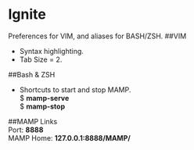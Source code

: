Ignite
======
Preferences for VIM, and aliases for BASH/ZSH.
##VIM
* Syntax highlighting.  
* Tab Size = 2.  

##Bash & ZSH 
* Shortcuts to start and stop MAMP.  
    $ **mamp-serve**  
    $ **mamp-stop**  

##MAMP Links  
    Port: **8888**  
    MAMP Home: **127.0.0.1:8888/MAMP/**
